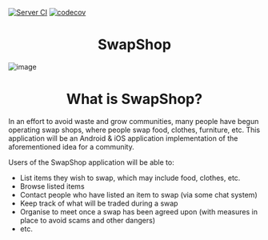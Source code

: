 [![Server CI](https://github.com/Swap-Shop/SwapShop/actions/workflows/server.yml/badge.svg)](https://github.com/Swap-Shop/SwapShop/actions/workflows/server.yml)
[![codecov](https://codecov.io/gh/Swap-Shop/SwapShop/branch/main/graph/badge.svg?token=T0RJHJD617)](https://codecov.io/gh/Swap-Shop/SwapShop)


<h1 align='center'> SwapShop </h1>
<p align='center'>

![image](https://user-images.githubusercontent.com/98707245/188758141-7aa361b5-80e7-48b5-963e-1ef02d2ba60e.png)

</p>

<h1 align='center'> What is SwapShop?</h1>

In an effort to avoid waste and grow communities, many people have begun operating swap shops, where people swap food, clothes, furniture, etc. This application
will be an Android & iOS application implementation of the aforementioned idea for a community.

Users of the SwapShop application will be able to:

- List items they wish to swap, which may include food, clothes, etc.
- Browse listed items
- Contact people who have listed an item to swap (via some chat system)
- Keep track of what will be traded during a swap
- Organise to meet once a swap has been agreed upon (with measures in place to avoid scams and other dangers)
- etc.
